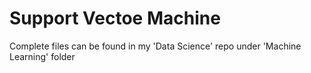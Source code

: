 # Support Vectoe Machine

Complete files can be found in my 'Data Science' repo under 'Machine Learning' folder
